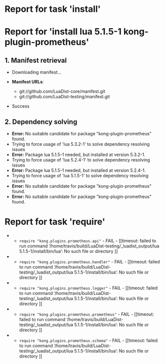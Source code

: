 # Report for task 'install'

# Report for 'install lua 5.1.5-1 kong-plugin-prometheus'


## 1. Manifest retrieval

- Downloading manifest...

- **Manifest URLs**:
    - git://github.com/LuaDist-core/manifest.git
    - git://github.com/LuaDist-testing/manifest.git
- Success

## 2. Dependency solving

- **Error:** No suitable candidate for package "kong-plugin-prometheus" found.
- Trying to force usage of 'lua 5.3.2-1' to solve dependency resolving issues
- **Error:** Package lua 5.1.5-1 needed, but installed at version 5.3.2-1.
- Trying to force usage of 'lua 5.2.4-1' to solve dependency resolving issues
- **Error:** Package lua 5.1.5-1 needed, but installed at version 5.2.4-1.
- Trying to force usage of 'lua 5.1.5-1' to solve dependency resolving issues
- **Error:** No suitable candidate for package "kong-plugin-prometheus" found.
- **Error:** No suitable candidate for package "kong-plugin-prometheus" found.

# Report for task 'require'

 -  - `require "kong.plugins.prometheus.api"` - FAIL - [[timeout: failed to run command ‘/home/travis/build/LuaDist-testing/_luadist_output/lua 5.1.5-1/install/bin/lua’: No such file or directory
]]
 -  - `require "kong.plugins.prometheus.handler"` - FAIL - [[timeout: failed to run command ‘/home/travis/build/LuaDist-testing/_luadist_output/lua 5.1.5-1/install/bin/lua’: No such file or directory
]]
 -  - `require "kong.plugins.prometheus.logger"` - FAIL - [[timeout: failed to run command ‘/home/travis/build/LuaDist-testing/_luadist_output/lua 5.1.5-1/install/bin/lua’: No such file or directory
]]
 -  - `require "kong.plugins.prometheus.prometheus"` - FAIL - [[timeout: failed to run command ‘/home/travis/build/LuaDist-testing/_luadist_output/lua 5.1.5-1/install/bin/lua’: No such file or directory
]]
 -  - `require "kong.plugins.prometheus.schema"` - FAIL - [[timeout: failed to run command ‘/home/travis/build/LuaDist-testing/_luadist_output/lua 5.1.5-1/install/bin/lua’: No such file or directory
]]


